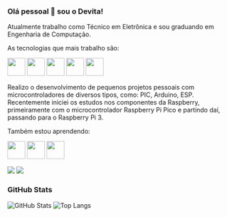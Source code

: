 ### Olá pessoal 👋 sou o Devita!

Atualmente trabalho como Técnico em Eletrônica e sou graduando em Engenharia de Computação.

As tecnologias que mais trabalho são:  

<img src="https://cdn.jsdelivr.net/gh/devicons/devicon/icons/ubuntu/ubuntu-plain.svg" width="40" height="40" /> <img src="https://cdn.jsdelivr.net/gh/devicons/devicon/icons/c/c-original.svg" width="40" height="40"/> <img src="https://cdn.jsdelivr.net/gh/devicons/devicon/icons/cplusplus/cplusplus-original.svg" width="40" height="40"/> <img src="https://cdn.jsdelivr.net/gh/devicons/devicon/icons/python/python-original.svg" width="40" height="40"/> <img src="https://cdn.jsdelivr.net/gh/devicons/devicon/icons/arduino/arduino-original.svg" width="40" height="40" />

Realizo o desenvolvimento de pequenos projetos pessoais com microcontroladores de diversos tipos, como: PIC, Arduino, ESP. Recentemente iniciei os estudos nos componentes da Raspberry, primeiramente com o microcontrolador Raspberry Pi Pico e partindo daí, passando para o Raspberry Pi 3. 
          
Também estou aprendendo:
      
<img src="https://cdn.jsdelivr.net/gh/devicons/devicon/icons/java/java-original.svg" width="40" height="40"/> <img src="https://cdn.jsdelivr.net/gh/devicons/devicon/icons/javascript/javascript-original.svg" width="40" height="40"/> <img src="https://cdn.jsdelivr.net/gh/devicons/devicon/icons/mysql/mysql-original-wordmark.svg" width="40" height="40" />




<div>
<a href="https://www.instagram.com/_bluccard_/?igshid=ZDdkNTZiNTM%3D" target="_blank"><img src="https://img.shields.io/badge/-Instagram-%23E4405F?style=for-the-badge&logo=instagram&logoColor=white" target="_blank"></a>
<a href="https://www.linkedin.com/in/b-devita" target="_blank"><img src="https://img.shields.io/badge/-LinkedIn-%230077B5?style=for-the-badge&logo=linkedin&logoColor=white" target="_blank"></a>   
</div>

### GitHub Stats
![GitHub Stats](https://github-readme-stats.vercel.app/api?username=g-devita&theme=transparent&bg_color=000&border_color=30A3DC&show_icons=true&icon_color=30A3DC&title_color=E94D5F&text_color=FFF)
![Top Langs](https://github-readme-stats-git-masterrstaa-rickstaa.vercel.app/api/top-langs/?username=g-devita&layout=compact&bg_color=000&border_color=30A3DC&title_color=E94D5F&text_color=FFF)
